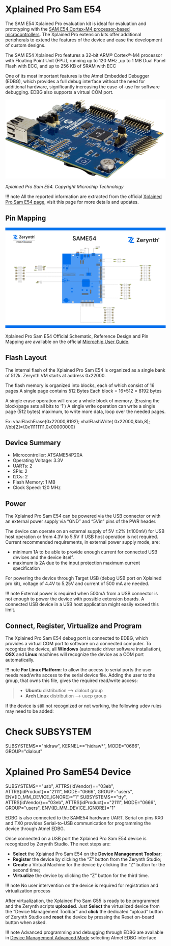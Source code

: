 # Xplained Pro Sam E54

The SAM E54 Xplained Pro evaluation kit is ideal for evaluation and prototyping with the  [SAM E54 Cortex-M4 processor-based microcontrollers](https://www.microchip.com/wwwproducts/en/ATSAME54P20A). The Xplained Pro extension kits offer additional peripherals to extend the features of the device and ease the development of custom designs.

The SAM E54 Xplained Pro features a 32-bit ARM® Cortex®-M4 processor with Floating Point Unit (FPU), running up to 120 MHz ,up to 1 MB Dual Panel Flash with ECC, and up to 256 KB of SRAM with ECC

One of its most important features is the Atmel Embedded Debugger (EDBG), which provides a full debug interface without the need for additional hardware, significantly increasing the ease-of-use for software debugging. EDBG also supports a virtual COM port.


![Xplained Pro Sam E54](img/SAME54.png)

_Xplained Pro Sam E54. Copyright Microchip Technology_

!!! note
	All the reported information are extracted from the official  [Xplained Pro Sam E54 page](https://www.microchip.com/developmenttools/productdetails/atsame54-xpro), visit this page for more details and updates.

## Pin Mapping

![Xplained Pro Sam E54 Pin Mapping](img/SAME54_pin_io.jpg)

Xplained Pro Sam E54 Official Schematic, Reference Design and Pin Mapping are available on the official  [Microchip User Guide](https://www.microchip.com/developmenttools/productdetails/atsame54-xpro).

## Flash Layout

The internal flash of the Xplained Pro Sam E54 is organized as a single bank of 512k. Zerynth VM starts at address 0x22000.

The flash memory is organized into blocks, each of which consist of 16 pages A single page contains 512 Bytes Each block = 16*512 = 8192 bytes

A single erase operation will erase a whole block of memory. (Erasing the block/page sets all bits to ‘1’) A single write operation can write a single page (512 bytes) maximum, to write more data, loop over the needed pages.

Ex: vhalFlashErase(0x22000,8192); vhalFlashWrite( 0x22000,&bb,8); //bb[2]={0x11111111,0x00000000}

## Device Summary

-   Microcontroller: ATSAME54P20A
-   Operating Voltage: 3.3V
-   UARTs: 2
-   SPIs: 2
-   I2Cs: 2
-   Flash Memory: 1 MB
-   Clock Speed: 120 MHz

## Power

The Xplained Pro Sam E54 can be powered via the USB connector or with an external power supply via “GND” and “5Vin” pins of the PWR header.

The device can operate on an external supply of 5V ±2% (±100mV) for USB host operation or from 4.3V to 5.5V if USB host operation is not required. Current recommended requirements, in external power supply mode, are:

-   minimum 1A to be able to provide enough current for connected USB devices and the device itself.
-   maximum is 2A due to the input protection maximum current specification

For powering the device through Target USB (debug USB port on Xplained pro kit), voltage of 4.4V to 5.25V and current of 500 mA are needed.


!!! note
	External power is required when 500mA from a USB connector is not enough to power the device with possible extension boards. A connected USB device in a USB host application might easily exceed this limit.

## Connect, Register, Virtualize and Program

The Xplained Pro Sam E54 debug port is connected to EDBG, which provides a virtual COM port to software on a connected computer. To recognize the device, all  **Windows**  (automatic driver software installation),  **OSX**  and  **Linux**  machines will recognize the device as a COM port automatically.


!!! note
	**For Linux Platform**: to allow the access to serial ports the user needs read/write access to the serial device file. Adding the user to the group, that owns this file, gives the required read/write access:

> -   **Ubuntu**  distribution –> dialout group
> -   **Arch Linux**  distribution –> uucp group

If the device is still not recognized or not working, the following udev rules may need to be added:

# Check SUBSYSTEM
SUBSYSTEMS=="hidraw", KERNEL=="hidraw*", MODE="0666", GROUP="dialout"

# Xplained Pro SamE54 Device
SUBSYSTEMS=="usb", ATTRS{idVendor}=="03eb", ATTRS{idProduct}=="2111", MODE="0666", GROUP="users", ENV{ID_MM_DEVICE_IGNORE}="1"
SUBSYSTEMS=="tty", ATTRS{idVendor}=="03eb", ATTRS{idProduct}=="2111", MODE="0666", GROUP="users", ENV{ID_MM_DEVICE_IGNORE}="1"

EDBG is also connected to the SAME54 hardware UART. Serial on pins RX0 and TX0 provides Serial-to-USB communication for programming the device through Atmel EDBG.

Once connected on a USB port the Xplained Pro Sam E54 device is recognized by Zerynth Studio. The next steps are:

-   **Select**  the Xplained Pro Sam E54 on the  **Device Management Toolbar**;
-   **Register**  the device by clicking the “Z” button from the Zerynth Studio;
-   **Create**  a Virtual Machine for the device by clicking the “Z” button for the second time;
-   **Virtualize**  the device by clicking the “Z” button for the third time.

!!! note
	No user intervention on the device is required for registration and virtualization process

After virtualization, the Xplained Pro Sam G55 is ready to be programmed and the Zerynth scripts  **uploaded**. Just  **Select**  the virtualized device from the “Device Management Toolbar” and  **click**  the dedicated “upload” button of Zerynth Studio and  **reset**  the device by pressing the Reset on-board button when asked.

!!! note
	Advanced programming and debugging through EDBG are available in  [Device Management Advanced Mode](/latest/reference/core/studio/docs/#advanced-device-widget)  selecting Atmel EDBG interface
<!--stackedit_data:
eyJoaXN0b3J5IjpbMjEyNTU3Mzk2MSwtMTQ4MTI0NzYxNF19
-->
